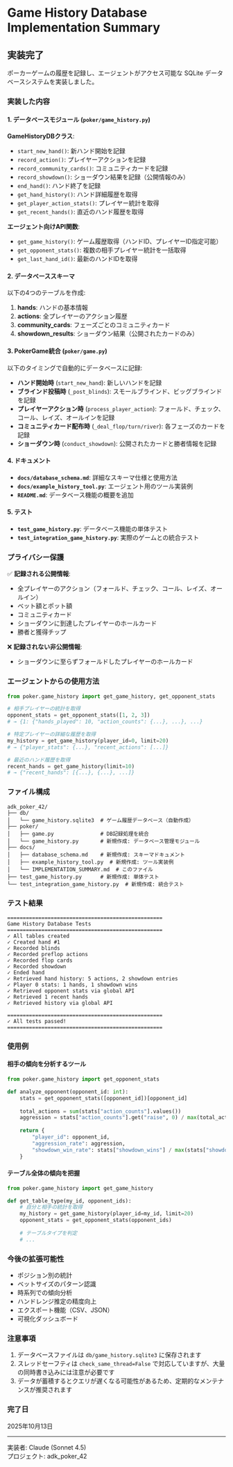 # Game History Database Implementation Summary

## 実装完了

ポーカーゲームの履歴を記録し、エージェントがアクセス可能な SQLite データベースシステムを実装しました。

### 実装した内容

#### 1. データベースモジュール (`poker/game_history.py`)

**GameHistoryDBクラス**:
- `start_new_hand()`: 新ハンド開始を記録
- `record_action()`: プレイヤーアクションを記録
- `record_community_cards()`: コミュニティカードを記録
- `record_showdown()`: ショーダウン結果を記録（公開情報のみ）
- `end_hand()`: ハンド終了を記録
- `get_hand_history()`: ハンド詳細履歴を取得
- `get_player_action_stats()`: プレイヤー統計を取得
- `get_recent_hands()`: 直近のハンド履歴を取得

**エージェント向けAPI関数**:
- `get_game_history()`: ゲーム履歴取得（ハンドID、プレイヤーID指定可能）
- `get_opponent_stats()`: 複数の相手プレイヤー統計を一括取得
- `get_last_hand_id()`: 最新のハンドIDを取得

#### 2. データベーススキーマ

以下の4つのテーブルを作成:

1. **hands**: ハンドの基本情報
2. **actions**: 全プレイヤーのアクション履歴
3. **community_cards**: フェーズごとのコミュニティカード
4. **showdown_results**: ショーダウン結果（公開されたカードのみ）

#### 3. PokerGame統合 (`poker/game.py`)

以下のタイミングで自動的にデータベースに記録:

- **ハンド開始時** (`start_new_hand`): 新しいハンドを記録
- **ブラインド投稿時** (`_post_blinds`): スモールブラインド、ビッグブラインドを記録
- **プレイヤーアクション時** (`process_player_action`): フォールド、チェック、コール、レイズ、オールインを記録
- **コミュニティカード配布時** (`_deal_flop/turn/river`): 各フェーズのカードを記録
- **ショーダウン時** (`conduct_showdown`): 公開されたカードと勝者情報を記録

#### 4. ドキュメント

- **`docs/database_schema.md`**: 詳細なスキーマ仕様と使用方法
- **`docs/example_history_tool.py`**: エージェント用のツール実装例
- **`README.md`**: データベース機能の概要を追加

#### 5. テスト

- **`test_game_history.py`**: データベース機能の単体テスト
- **`test_integration_game_history.py`**: 実際のゲームとの統合テスト

### プライバシー保護

✅ **記録される公開情報**:
- 全プレイヤーのアクション（フォールド、チェック、コール、レイズ、オールイン）
- ベット額とポット額
- コミュニティカード
- ショーダウンに到達したプレイヤーのホールカード
- 勝者と獲得チップ

❌ **記録されない非公開情報**:
- ショーダウンに至らずフォールドしたプレイヤーのホールカード

### エージェントからの使用方法

```python
from poker.game_history import get_game_history, get_opponent_stats

# 相手プレイヤーの統計を取得
opponent_stats = get_opponent_stats([1, 2, 3])
# → {1: {"hands_played": 10, "action_counts": {...}, ...}, ...}

# 特定プレイヤーの詳細な履歴を取得
my_history = get_game_history(player_id=0, limit=20)
# → {"player_stats": {...}, "recent_actions": [...]}

# 最近のハンド履歴を取得
recent_hands = get_game_history(limit=10)
# → {"recent_hands": [{...}, {...}, ...]}
```

### ファイル構成

```
adk_poker_42/
├── db/
│   └── game_history.sqlite3  # ゲーム履歴データベース（自動作成）
├── poker/
│   ├── game.py               # DB記録処理を統合
│   └── game_history.py       # 新規作成: データベース管理モジュール
├── docs/
│   ├── database_schema.md    # 新規作成: スキーマドキュメント
│   ├── example_history_tool.py  # 新規作成: ツール実装例
│   └── IMPLEMENTATION_SUMMARY.md  # このファイル
├── test_game_history.py      # 新規作成: 単体テスト
└── test_integration_game_history.py  # 新規作成: 統合テスト
```

### テスト結果

```
==================================================
Game History Database Tests
==================================================
✓ All tables created
✓ Created hand #1
✓ Recorded blinds
✓ Recorded preflop actions
✓ Recorded flop cards
✓ Recorded showdown
✓ Ended hand
✓ Retrieved hand history: 5 actions, 2 showdown entries
✓ Player 0 stats: 1 hands, 1 showdown wins
✓ Retrieved opponent stats via global API
✓ Retrieved 1 recent hands
✓ Retrieved history via global API

==================================================
✓ All tests passed!
==================================================
```

### 使用例

#### 相手の傾向を分析するツール

```python
from poker.game_history import get_opponent_stats

def analyze_opponent(opponent_id: int):
    stats = get_opponent_stats([opponent_id])[opponent_id]
    
    total_actions = sum(stats["action_counts"].values())
    aggression = stats["action_counts"].get("raise", 0) / max(total_actions, 1)
    
    return {
        "player_id": opponent_id,
        "aggression_rate": aggression,
        "showdown_win_rate": stats["showdown_wins"] / max(stats["showdowns"], 1),
    }
```

#### テーブル全体の傾向を把握

```python
from poker.game_history import get_game_history

def get_table_type(my_id, opponent_ids):
    # 自分と相手の統計を取得
    my_history = get_game_history(player_id=my_id, limit=20)
    opponent_stats = get_opponent_stats(opponent_ids)
    
    # テーブルタイプを判定
    # ...
```

### 今後の拡張可能性

- ポジション別の統計
- ベットサイズのパターン認識
- 時系列での傾向分析
- ハンドレンジ推定の精度向上
- エクスポート機能（CSV、JSON）
- 可視化ダッシュボード

### 注意事項

1. データベースファイルは `db/game_history.sqlite3` に保存されます
2. スレッドセーフティは `check_same_thread=False` で対応していますが、大量の同時書き込みには注意が必要です
3. データが蓄積するとクエリが遅くなる可能性があるため、定期的なメンテナンスが推奨されます

### 完了日

2025年10月13日

---

実装者: Claude (Sonnet 4.5)  
プロジェクト: adk_poker_42

